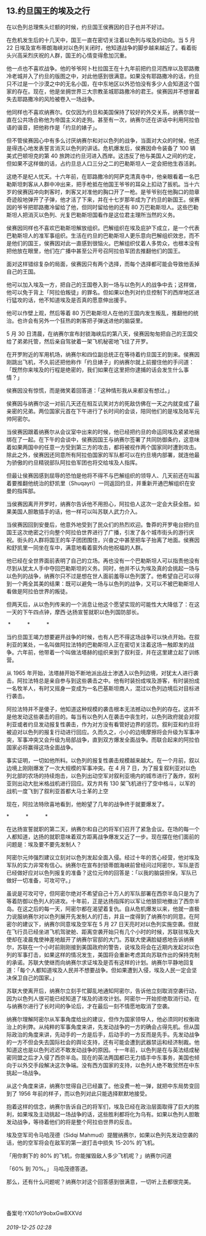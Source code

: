 ## 13.约旦国王的埃及之行
在以色列总理焦头烂额的时候，约旦国王侯赛因的日子也并不好过。


在危机发生后的十几天中，国王一直在密切关注着以色列与埃及的动向。当 5 月 22 日埃及宣布蒂朗海峡对以色列关闭时，他知道战争的脚步越来越近了。看着街头兴高采烈庆祝的人群，国王的心情变得愈加沉重。


他一点也不喜欢战争。他的爷爷阿卜杜拉国王在十九年前把约旦河西岸以及耶路撒冷老城并入了约旦的版图之中，对此他感到很满意。如果没有耶路撒冷的话，约旦只不过是一个沙漠之中的无名小国，在中东地区以外恐怕没有多少人会知道这个国家的存在。现在，他是坐拥世界三大宗教圣城耶路撒冷的君王。侯赛因并不想冒着失去耶路撒冷的风险被卷入一场战争。


他同样也不喜欢纳赛尔。仅仅因为约旦和美国保持了较好的外交关系，纳赛尔就一直在公共场合称他为帝国主义的走狗。甚至有一次，纳赛尔还在讲话中利用阿拉伯语的谐音，把他称作是「约旦的婊子」。


但不管侯赛因心中有多么讨厌纳赛尔和对以色列的战争，当面对大众的时候，他还是得违心地发表誓言消灭以色列的讲话。危机爆发后，侯赛因命令装备了 100 辆美式巴顿坦克的第 40 旅跨过约旦河进入西岸。这违反了他与美国人之间的约定，但如果不这样做的话，占约旦总人口三分之二的巴勒斯坦人一定会把他生吞活剥。


这绝不是杞人忧天。十六年前，在耶路撒冷的阿萨克清真寺中，他亲眼看着一名巴勒斯坦刺客从人群中冲出来，把手枪抵在他国王爷爷的耳朵上扣动了扳机。当十六岁的侯赛因冲向刺客时，刺客又对准他的胸口开了一枪。是爷爷别在他胸口的勋章奇迹般地弹开了子弹，他才活了下来，并在十七岁那年成为了约旦的新国王。侯赛因的爷爷把耶路撒冷留给了他，但同时留给他的还有 80 万巴勒斯坦人。这些巴勒斯坦人把消灭以色列、光复巴勒斯坦国看作是这位君主理所当然的义务。


侯赛因同样也不喜欢巴勒斯坦解放组织。巴解组织在埃及庇护下成立，是一个代表巴勒斯坦人的准军事组织。生活在约旦的巴勒斯坦人更乐意向巴解组织效忠，而不是他们的国王，侯赛因对此一直感到很恼火。巴解组织仗着人多势众，也根本没有把他放在眼里，他们在广播中甚至公开号召阿拉伯军团去推翻他们的国王。


面对这样错综复杂的局面，侯赛因只有两个选择，而每个选择都可能会导致他丢掉自己的王国。


他可以加入埃及一方，把自己的王国卷入到一场与以色列人的战争中去；这样做，他可以免于背上「阿拉伯叛徒」的罪名。但如果以色列对约旦控制下的西岸地区进行猛攻的话，他不知道埃及是否真的愿意伸出援手。


他可以作壁上观，然后等着 80 万巴勒斯坦人在他的王国内发生叛乱，推翻他的统治。也许会有另外一个狂热的刺客把子弹送进他的脑袋里。


5 月 30 日清晨，在纳赛尔宣布封锁海峡后的第八天，侯赛因匆匆把自己的王国交给了弟弟托管，然后亲自驾驶着一架飞机秘密地飞往了开罗。


在开罗附近的军用机场，纳赛尔和四位副总统正在等待着约旦国王的到来。侯赛因刚跳出飞机，不久前还把他称作「约旦婊子」的纳赛尔就上前握住他的手问道：「既然你来埃及的行程是绝密的，我们如果在这里把你逮捕的话会发生什么事情？」


侯赛因没有惊慌，而是微笑着回答道：「这种情形我从来都没有想过。」


侯赛因与纳赛尔这一对前几天还在相互讥笑对方的死敌仿佛在一天之内就变成了最亲密的兄弟。两位国家元首在下午进行了长时间的会谈，陪同他们的是埃及陆军元帅阿密尔。


当侯赛因跟着纳赛尔从会议室中出来的时候，他已经把约旦的命运同埃及紧紧地捆绑在了一起。在下午的会谈中，侯赛因国王与纳赛尔签署了共同防御条约，这意味着如果两国中的任意一方受到第三方的攻击，都将被视作两个国家同时遭到攻击。除此之外，侯赛因还同意所有阿拉伯国家的军队都可以在约旦境内部署，就连他最为骄傲的约旦精锐部队阿拉伯军团也将交给埃及人指挥。


但最让侯赛因感到屈辱的恐怕是他将不得不与巴解组织的领导人、几天前还在叫嚣着要推翻他统治的舒凯里（Shuqayri）一同返回约旦，并重新开通巴解组织在安曼的指挥部。


当侯赛因离开开罗时，纳赛尔告诉他不用担心，阿拉伯人这次一定会大获全胜。如果美国人胆敢插手的话，他一样可以叫苏联人武力介入。


当侯赛因回到安曼后，他意外地受到了民众们的热烈欢迎。鲁莽的开罗电台把约旦国王这次绝密之行向整个阿拉伯世界进行了广播，引发了各个城市街头的游行庆祝。街头的人群将国王的车子团团围住，兴奋之中甚至把车子抬离了地面。侯赛因和舒凯里一同坐在车中，满意地看着窗外向他祝福的人群。


他已经在全世界面前表明了自己的立场。再也没有一个巴勒斯坦人可以指责他没有尽到从犹太人手中夺回巴勒斯坦的义务。同时，他并不认为埃及真的会挑起一场与以色列的战争，纳赛尔只不过是想在世人面前羞辱以色列罢了。他希望自己可以得到一个两全其美的结果：既可以避免一场与以色列的战争，又可以不被巴勒斯坦人看做是阿拉伯世界的叛徒。


但两天后，从以色列传来的一个消息让他这个愿望实现的可能性大大降低了：在这一天的下午四点钟，摩西·达扬宣誓就职以色列国防部长。


 \*           \*           \* 


当约旦国王竭力想要避开战争的时候，也有人巴不得这场战争可以快点开始。在叙利亚的某处，一名叫做阿拉法特的巴勒斯坦人正在密切关注着这场一触即发的战争。六年前，他带着一个叫做法塔赫的组织来到了叙利亚，并在这里建立起了训练营。


从 1965 年开始，法塔赫开始不断地派出战士渗透入以色列边境，对犹太人进行袭击。阿拉法特总是亲自参与到这些袭击之中。他有时装扮成埃及游客，有时装扮成一名牧羊人，有时又摇身一变成为一名巴基斯坦商人，混过以色列边境后对目标进行袭击。


阿拉法特并不是傻子，他知道这种规模的袭击根本无法撼动以色列的存在。这并不是他发动这些袭击的目的。每当有以色列人在袭击中丧生时，以色列政府就会对叙利亚或者约旦发动报复性袭击，作为对方没有看管好边界的惩罚。叙利亚和约旦将被迫对以色列的报复行动进行回应。久而久之，小小的边境摩擦将会升级为军事冲突，军事冲突又会升级为局部战争，直到双方爆发全面战争。而联合起来的阿拉伯国家必将赢得这场全面战争。


事实证明，一切如他所料。以色列的报复性袭击规模越来越大。在一个月前，叙以边境上刚刚爆发了一次大规模的军事冲突。在 4 月 7 日，为了报复叙利亚对以色列北部的农场的持续炮击，以色列出动空军对叙利亚境内的城市进行了轰炸，叙利亚则出动大批米格战机进行回应。双方共有 130 架飞机进行了空中格斗，以军的战机一度飞到了叙利亚首都大马士革的上空


现在，阿拉法特欣喜地看到，他盼望了几年的战争终于就要爆发了。


\*           \*           \*


在达扬宣誓就职的第二天，纳赛尔和自己的将军们召开了紧急会议。在场的每一个人都知道，达扬的就职意味着双方距离战争爆发又近了一步。现在摆在他们面前的问题是：埃及要不要先发制人？


阿密尔元帅强烈建议立刻对以色列发起全面入侵。经过十年的苦心经营，他对埃及军队的实力非常有信心。纳赛尔在宣布封锁蒂朗海峡前曾经问过阿密尔，军队是否已经做好应对以色列报复的准备？这位元帅的回答是：「以我的脑袋担保，军队已做好一切准备，可攻可守。」


虽说是可攻可守，但阿密尔绝对不希望自己十万人的军队部署在西奈半岛只是为了等着防御以色列人的进攻。十年前，正是达扬指挥的以军让他狼狈地撤出了西奈半岛。在这之后的每一天，阿密尔都在渴望着复仇。自从危机爆发以来，他就一直极力说服纳赛尔对以色列展开先发制人的打击，并且一度得到了纳赛尔的同意。在阿密尔的建议下，纳赛尔同意埃及空军在 5 月 27 日天亮时对以色列实施空袭。但就在飞行员已经坐进飞机驾驶舱、距离空袭开始只有几个小时的时候，苏联驻埃及大使却在凌晨鬼使神差地敲开了纳赛尔官邸的大门。苏联大使满脸疑惑地告诉纳赛尔，苏联在一个小时前刚刚接到美国政府的警告，说埃及将会在近期内发起对以色列的军事打击，如果这样的情况发生，美国将会重新考虑其向苏联作出的保持克制的承诺。苏联大使继而向纳赛尔求证埃及是否有这样的计划。纳赛尔平静地回复道：「每个人都知道埃及人民并不想要战争。但如果遭到入侵，埃及人民一定会坚决保卫自己的国家。」


苏联大使离开后，纳赛尔立刻手忙脚乱地通知阿密尔，告诉他立刻取消空袭行动，因为以色列人很可能已经知道了埃及的进攻计划。阿密尔一开始拒绝取消行动，在与纳赛尔进行了长时间的争论后，才在最后一刻不情愿地取消了空袭。


纳赛尔理解阿密尔从军事角度给出的建议，但作为国家领导人，他必须同时权衡政治上的利弊。从纯粹的军事角度来讲，先发动战争的一方的确会占得先机。但从国际政治的角度来讲，先动手的一方是后手，后动手的一方反而是先手。先发动战争的一方不但会失去国际社会的舆论支持，还有可能会遭到武器禁运和经济制裁。他知道这也是以色列迟迟不敢发动战争的原因。十一年前，以色列是在与英法结成秘密同盟之后才入侵了西奈半岛。现在的英法两国都已无力插手中东事务，美国也倾向于以外交手段解决这次争端。没有西方国家的支持，以色列人绝不敢贸然在中东挑起一场战争。


从这个角度来讲，纳赛尔觉得自己已经赢了。他没费一枪一弹，就把中东局势变回到了 1956 年前的样子，而以色列对此只能选择默默地接受。


抱着这样的信念，纳赛尔告诉自己的将军们，埃及已经在政治层面取得了巨大的胜利，如果埃及主动挑起一场战争的话，这些胜利都将化为乌有。如果以色列人胆敢发动战争，等待着他们的将是整个阿拉伯世界的反击。


埃及空军司令马哈茂德（Sidqi Mahmud）提醒纳赛尔，如果以色列先发动空袭的话，他的空军将会在敌军的第一波打击中损失 15-20% 的飞机。


「用你剩下的 80% 的飞机，你能摧毁敌人多少飞机呢？」纳赛尔问道


「60% 到 70%。」 马哈茂德答道。


那么，还有什么问题呢？纳赛尔对这个回答感到很满意，一切听上去都很完美。      

 


备案号:YX01oY9obxGwBXXVd


###### 2019-12-25 02:28
